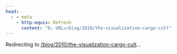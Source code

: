 ```yaml
---
head:
  - - meta
    - http-equiv: Refresh
      content: "0; URL=/blog/2010/the-visualization-cargo-cult"
---
```


Redirecting to <a href="/blog/2010/the-visualization-cargo-cult">/blog/2010/the-visualization-cargo-cult</a>…